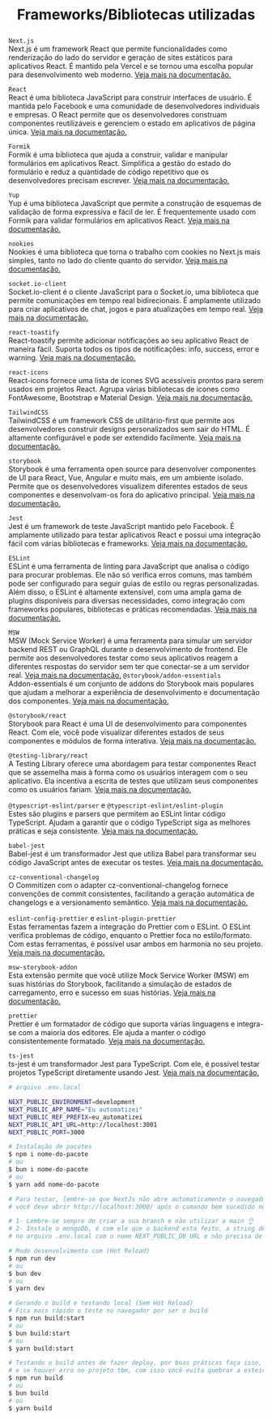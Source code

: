 <h1><br>
<p align="center">
Frameworks/Bibliotecas utilizadas
</p>
</h1>

`Next.js`</br>
Next.js é um framework React que permite funcionalidades como renderização do lado do servidor e geração de sites estáticos para aplicativos React. É mantido pela Vercel e se tornou uma escolha popular para desenvolvimento web moderno. <a href="https://nextjs.org/" target="_blank">Veja mais na documentação.</a>

`React`</br>
React é uma biblioteca JavaScript para construir interfaces de usuário. É mantida pelo Facebook e uma comunidade de desenvolvedores individuais e empresas. O React permite que os desenvolvedores construam componentes reutilizáveis e gerenciem o estado em aplicativos de página única. <a href="https://reactjs.org/" target="_blank">Veja mais na documentação.</a>

`Formik`</br>
Formik é uma biblioteca que ajuda a construir, validar e manipular formulários em aplicativos React. Simplifica a gestão do estado do formulário e reduz a quantidade de código repetitivo que os desenvolvedores precisam escrever. <a href="https://formik.org/" target="_blank">Veja mais na documentação.</a>

`Yup`</br>
Yup é uma biblioteca JavaScript que permite a construção de esquemas de validação de forma expressiva e fácil de ler. É frequentemente usado com Formik para validar formulários em aplicativos React. <a href="https://github.com/jquense/yup" target="_blank">Veja mais na documentação.</a>

`nookies`</br>
Nookies é uma biblioteca que torna o trabalho com cookies no Next.js mais simples, tanto no lado do cliente quanto do servidor. <a href="https://github.com/maticzav/nookies" target="_blank">Veja mais na documentação.</a>

`socket.io-client`</br>
Socket.io-client é o cliente JavaScript para o Socket.io, uma biblioteca que permite comunicações em tempo real bidirecionais. É amplamente utilizado para criar aplicativos de chat, jogos e para atualizações em tempo real. <a href="https://socket.io/" target="_blank">Veja mais na documentação.</a>

`react-toastify`</br>
React-toastify permite adicionar notificações ao seu aplicativo React de maneira fácil. Suporta todos os tipos de notificações: info, success, error e warning. <a href="https://github.com/fkhadra/react-toastify" target="_blank">Veja mais na documentação.</a>

`react-icons`</br>
React-icons fornece uma lista de ícones SVG acessíveis prontos para serem usados em projetos React. Agrupa várias bibliotecas de ícones como FontAwesome, Bootstrap e Material Design. <a href="https://react-icons.github.io/react-icons/" target="_blank">Veja mais na documentação.</a>

`TailwindCSS`</br>
TailwindCSS é um framework CSS de utilitário-first que permite aos desenvolvedores construir designs personalizados sem sair do HTML. É altamente configurável e pode ser extendido facilmente. <a href="https://tailwindcss.com/" target="_blank">Veja mais na documentação.</a>

`storybook`</br>
Storybook é uma ferramenta open source para desenvolver componentes de UI para React, Vue, Angular e muito mais, em um ambiente isolado. Permite que os desenvolvedores visualizem diferentes estados de seus componentes e desenvolvam-os fora do aplicativo principal. <a href="https://storybook.js.org/" target="_blank">Veja mais na documentação.</a>

`Jest`</br>
Jest é um framework de teste JavaScript mantido pelo Facebook. É amplamente utilizado para testar aplicativos React e possui uma integração fácil com várias bibliotecas e frameworks. <a href="https://jestjs.io/" target="_blank">Veja mais na documentação.</a>

`ESLint`</br>
ESLint é uma ferramenta de linting para JavaScript que analisa o código para procurar problemas. Ele não só verifica erros comuns, mas também pode ser configurado para seguir guias de estilo ou regras personalizadas. Além disso, o ESLint é altamente extensível, com uma ampla gama de plugins disponíveis para diversas necessidades, como integração com frameworks populares, bibliotecas e práticas recomendadas. <a href="https://eslint.org/" target="_blank">Veja mais na documentação.</a>

`MSW`</br>
MSW (Mock Service Worker) é uma ferramenta para simular um servidor backend REST ou GraphQL durante o desenvolvimento de frontend. Ele permite aos desenvolvedores testar como seus aplicativos reagem a diferentes respostas do servidor sem ter que conectar-se a um servidor real. <a href="https://mswjs.io/" target="_blank">Veja mais na documentação.</a>
`@storybook/addon-essentials`</br>
Addon-essentials é um conjunto de addons do Storybook mais populares que ajudam a melhorar a experiência de desenvolvimento e documentação dos componentes. <a href="https://storybook.js.org/docs/react/essentials/introduction" target="_blank">Veja mais na documentação.</a>

`@storybook/react`</br>
Storybook para React é uma UI de desenvolvimento para componentes React. Com ele, você pode visualizar diferentes estados de seus componentes e módulos de forma interativa. <a href="https://storybook.js.org/docs/react/get-started/introduction" target="_blank">Veja mais na documentação.</a>

`@testing-library/react`</br>
A Testing Library oferece uma abordagem para testar componentes React que se assemelha mais à forma como os usuários interagem com o seu aplicativo. Ela incentiva a escrita de testes que utilizam seus componentes como os usuários fariam. <a href="https://testing-library.com/docs/react-testing-library/intro/" target="_blank">Veja mais na documentação.</a>

`@typescript-eslint/parser` e `@typescript-eslint/eslint-plugin`</br>
Estes são plugins e parsers que permitem ao ESLint lintar código TypeScript. Ajudam a garantir que o código TypeScript siga as melhores práticas e seja consistente. <a href="https://github.com/typescript-eslint/typescript-eslint" target="_blank">Veja mais na documentação.</a>

`babel-jest`</br>
Babel-jest é um transformador Jest que utiliza Babel para transformar seu código JavaScript antes de executar os testes. <a href="https://jestjs.io/docs/getting-started#using-babel" target="_blank">Veja mais na documentação.</a>

`cz-conventional-changelog`</br>
O Commitizen com o adapter cz-conventional-changelog fornece convenções de commit consistentes, facilitando a geração automática de changelogs e a versionamento semântico. <a href="https://github.com/commitizen/cz-conventional-changelog" target="_blank">Veja mais na documentação.</a>

`eslint-config-prettier` e `eslint-plugin-prettier`</br>
Estas ferramentas fazem a integração do Prettier com o ESLint. O ESLint verifica problemas de código, enquanto o Prettier foca no estilo/formato. Com estas ferramentas, é possível usar ambos em harmonia no seu projeto. <a href="https://github.com/prettier/eslint-plugin-prettier" target="_blank">Veja mais na documentação.</a>

`msw-storybook-addon`</br>
Esta extensão permite que você utilize Mock Service Worker (MSW) em suas histórias do Storybook, facilitando a simulação de estados de carregamento, erro e sucesso em suas histórias. <a href="https://github.com/mswjs/msw-storybook-addon" target="_blank">Veja mais na documentação.</a>

`prettier`</br>
Prettier é um formatador de código que suporta várias linguagens e integra-se com a maioria dos editores. Ele ajuda a manter o código consistentemente formatado. <a href="https://prettier.io/" target="_blank">Veja mais na documentação.</a>

`ts-jest`</br>
ts-jest é um transformador Jest para TypeScript. Com ele, é possível testar projetos TypeScript diretamente usando Jest. <a href="https://kulshekhar.github.io/ts-jest/" target="_blank">Veja mais na documentação.</a>

```bash
# arquivo .env.local

NEXT_PUBLIC_ENVIRONMENT=development
NEXT_PUBLIC_APP_NAME="Eu automatizei"
NEXT_PUBLIC_REF_PREFIX=eu_automatizei
NEXT_PUBLIC_API_URL=http://localhost:3001
NEXT_PUBLIC_PORT=3000
```

```bash
# Instalação de pacotes
$ npm i nome-do-pacote
# ou
$ bun i nome-do-pacote
# ou
$ yarn add nome-do-pacote

# Para testar, lembre-se que NextJs não abre automaticamente o navegador igual o ReactJs,
# você deve abrir http://localhost:3000/ após o comando bem sucedido no terminal.

# 1- Lembre-se sempre de criar a sua branch e não utilizar a main 👌
# 2- Instale o mongoDb, é com ele que o backend esta feito, a string de conexão esta
# no arquivo .env.local com o nome NEXT_PUBLIC_DB_URL e não precisa de senha, pois você está em dev 👌

# Modo desenvolvimento com (Hot Reload)
$ npm run dev
# ou
$ bun dev
# ou
$ yarn dev

# Gerando o build e testando local (Sem Hot Reload)
# Fica mais rápido o teste no navegador por ser o build
$ npm run build:start
# ou
$ bun build:start
# ou
$ yarn build:start

# Testando o build antes de fazer deploy, por boas práticas faça isso, e todos os warnings são mostrados
# e se houver erro no projeto tbm, com isso você evita quebrar a esteira no deploy.
$ npm run build
# ou
$ bun build
# ou
$ yarn build
```